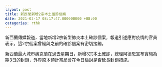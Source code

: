 ```yaml
---
layout: post
title: 新西蘭新增2宗本土確診個案
date: 2021-02-17 08:17:47.000000000 +08:00
categories: rthk
---
```


新西蘭傳媒報道，當地新增2宗新型肺炎本土確診個案，報道引述應對疫情的官員表示，這2宗個案曾經與之前的確診個案有密切接觸。

新西蘭最大城市奧克蘭在過去星期日，新增3宗本土確診，總理阿德恩宣布實施為期3日的封鎖，外界原本預計當局會在今日檢討是否延長封鎖措施。

